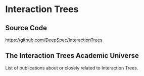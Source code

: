 Interaction Trees
=================

## Source Code

https://github.com/DeepSpec/InteractionTrees

## The Interaction Trees Academic Universe

List of publications about or closely related to Interaction Trees.
